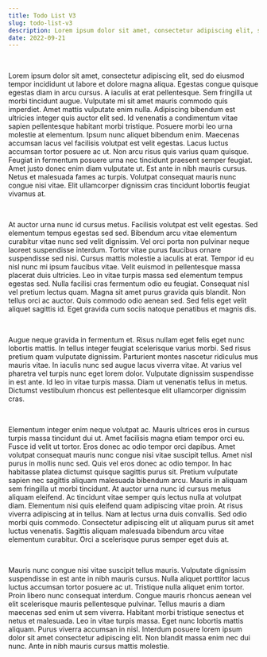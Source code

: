 ```yaml
---
title: Todo List V3
slug: todo-list-v3
description: Lorem ipsum dolor sit amet, consectetur adipiscing elit, sed doeiusmod tempor incididunt ut labore et dolore magna aliqua. Ut enim ad minim veniam, quis nostrud exercitation ullamco laboris nisi ut aliquip ex ea commodo consequat.
date: 2022-09-21
---
```

<p>&nbsp;<p>
Lorem ipsum dolor sit amet, consectetur adipiscing elit, sed do eiusmod tempor 
incididunt ut labore et dolore magna aliqua. Egestas congue quisque egestas diam
in arcu cursus. A iaculis at erat pellentesque. Sem fringilla ut morbi tincidunt 
augue. Vulputate mi sit amet mauris commodo quis imperdiet. Amet mattis 
vulputate enim nulla. Adipiscing bibendum est ultricies integer quis auctor elit 
sed. Id venenatis a condimentum vitae sapien pellentesque habitant morbi 
tristique. Posuere morbi leo urna molestie at elementum. Ipsum nunc aliquet 
bibendum enim. Maecenas accumsan lacus vel facilisis volutpat est velit egestas. 
Lacus luctus accumsan tortor posuere ac ut. Non arcu risus quis varius quam 
quisque. Feugiat in fermentum posuere urna nec tincidunt praesent semper 
feugiat. Amet justo donec enim diam vulputate ut. Est ante in nibh mauris 
cursus. Netus et malesuada fames ac turpis. Volutpat consequat mauris nunc 
congue nisi vitae. Elit ullamcorper dignissim cras tincidunt lobortis feugiat 
vivamus at.
<p>&nbsp;<p>
At auctor urna nunc id cursus metus. Facilisis volutpat est velit egestas. 
Sed elementum tempus egestas sed sed. Bibendum arcu vitae elementum curabitur 
vitae nunc sed velit dignissim. Vel orci porta non pulvinar neque laoreet 
suspendisse interdum. Tortor vitae purus faucibus ornare suspendisse sed nisi. 
Cursus mattis molestie a iaculis at erat. Tempor id eu nisl nunc mi ipsum 
faucibus vitae. Velit euismod in pellentesque massa placerat duis ultricies. 
Leo in vitae turpis massa sed elementum tempus egestas sed. Nulla facilisi cras 
fermentum odio eu feugiat. Consequat nisl vel pretium lectus quam. Magna sit 
amet purus gravida quis blandit. Non tellus orci ac auctor. Quis commodo odio 
aenean sed. Sed felis eget velit aliquet sagittis id. Eget gravida cum sociis 
natoque penatibus et magnis dis.
<p>&nbsp;<p>
Augue neque gravida in fermentum et. Risus nullam eget felis eget nunc lobortis 
mattis. In tellus integer feugiat scelerisque varius morbi. Sed risus pretium 
quam vulputate dignissim. Parturient montes nascetur ridiculus mus mauris 
vitae. In iaculis nunc sed augue lacus viverra vitae. At varius vel pharetra 
vel turpis nunc eget lorem dolor. Vulputate dignissim suspendisse in est ante. 
Id leo in vitae turpis massa. Diam ut venenatis tellus in metus. Dictumst 
vestibulum rhoncus est pellentesque elit ullamcorper dignissim cras.
<p>&nbsp;<p>
Elementum integer enim neque volutpat ac. Mauris ultrices eros in cursus turpis 
massa tincidunt dui ut. Amet facilisis magna etiam tempor orci eu. Fusce id 
velit ut tortor. Eros donec ac odio tempor orci dapibus. Amet volutpat 
consequat mauris nunc congue nisi vitae suscipit tellus. Amet nisl purus in 
mollis nunc sed. Quis vel eros donec ac odio tempor. In hac habitasse platea 
dictumst quisque sagittis purus sit. Pretium vulputate sapien nec sagittis 
aliquam malesuada bibendum arcu. Mauris in aliquam sem fringilla ut morbi 
tincidunt. At auctor urna nunc id cursus metus aliquam eleifend. Ac tincidunt 
vitae semper quis lectus nulla at volutpat diam. Elementum nisi quis eleifend 
quam adipiscing vitae proin. At risus viverra adipiscing at in tellus. Nam at 
lectus urna duis convallis. Sed odio morbi quis commodo. Consectetur adipiscing 
elit ut aliquam purus sit amet luctus venenatis. Sagittis aliquam malesuada 
bibendum arcu vitae elementum curabitur. Orci a scelerisque purus semper eget 
duis at.
<p>&nbsp;<p>
Mauris nunc congue nisi vitae suscipit tellus mauris. Vulputate dignissim 
suspendisse in est ante in nibh mauris cursus. Nulla aliquet porttitor lacus 
luctus accumsan tortor posuere ac ut. Tristique nulla aliquet enim tortor. 
Proin libero nunc consequat interdum. Congue mauris rhoncus aenean vel elit 
scelerisque mauris pellentesque pulvinar. Tellus mauris a diam maecenas sed 
enim ut sem viverra. Habitant morbi tristique senectus et netus et malesuada. 
Leo in vitae turpis massa. Eget nunc lobortis mattis aliquam. Purus viverra 
accumsan in nisl. Interdum posuere lorem ipsum dolor sit amet consectetur 
adipiscing elit. Non blandit massa enim nec dui nunc. Ante in nibh mauris 
cursus mattis molestie.
<p>&nbsp;<p>